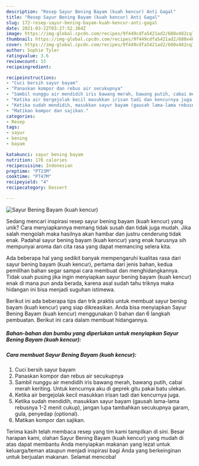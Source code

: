 ```yaml
---
description: "Resep Sayur Bening Bayam (kuah kencur) Anti Gagal"
title: "Resep Sayur Bening Bayam (kuah kencur) Anti Gagal"
slug: 172-resep-sayur-bening-bayam-kuah-kencur-anti-gagal
date: 2021-03-22T03:27:52.364Z
image: https://img-global.cpcdn.com/recipes/9f449cdfa5421ad2/680x482cq70/sayur-bening-bayam-kuah-kencur-foto-resep-utama.jpg
thumbnail: https://img-global.cpcdn.com/recipes/9f449cdfa5421ad2/680x482cq70/sayur-bening-bayam-kuah-kencur-foto-resep-utama.jpg
cover: https://img-global.cpcdn.com/recipes/9f449cdfa5421ad2/680x482cq70/sayur-bening-bayam-kuah-kencur-foto-resep-utama.jpg
author: Sophie Tyler
ratingvalue: 3.6
reviewcount: 15
recipeingredient:

recipeinstructions:
- "Cuci bersih sayur bayam"
- "Panaskan kompor dan rebus air secukupnya"
- "Sambil nunggu air mendidih iris bawang merah, bawang putih, cabai merah keriting. Untuk kencurnya aku di geprek gitu pakai batu ulekan."
- "Ketika air bergejolak kecil masukkan irisan tadi dan kencurnya juga."
- "Ketika sudah mendidih, masukkan sayur bayam (gausah lama-lama rebusnya 1-2 menit cukup), jangan lupa tambahkan secukupnya garam, gula, penyedap (optional)."
- "Matikan kompor dan sajikan."
categories:
- Resep
tags:
- sayur
- bening
- bayam

katakunci: sayur bening bayam 
nutrition: 176 calories
recipecuisine: Indonesian
preptime: "PT23M"
cooktime: "PT47M"
recipeyield: "4"
recipecategory: Dessert

---
```



![Sayur Bening Bayam (kuah kencur)](https://img-global.cpcdn.com/recipes/9f449cdfa5421ad2/680x482cq70/sayur-bening-bayam-kuah-kencur-foto-resep-utama.jpg)

Sedang mencari inspirasi resep sayur bening bayam (kuah kencur) yang unik? Cara menyiapkannya memang tidak susah dan tidak juga mudah. Jika salah mengolah maka hasilnya akan hambar dan justru cenderung tidak enak. Padahal sayur bening bayam (kuah kencur) yang enak harusnya sih mempunyai aroma dan cita rasa yang dapat memancing selera kita.



Ada beberapa hal yang sedikit banyak mempengaruhi kualitas rasa dari sayur bening bayam (kuah kencur), pertama dari jenis bahan, kedua pemilihan bahan segar sampai cara membuat dan menghidangkannya. Tidak usah pusing jika ingin menyiapkan sayur bening bayam (kuah kencur) enak di mana pun anda berada, karena asal sudah tahu triknya maka hidangan ini bisa menjadi suguhan istimewa.


Berikut ini ada beberapa tips dan trik praktis untuk membuat sayur bening bayam (kuah kencur) yang siap dikreasikan. Anda bisa menyiapkan Sayur Bening Bayam (kuah kencur) menggunakan 0 bahan dan 6 langkah pembuatan. Berikut ini cara dalam membuat hidangannya.

<!--inarticleads1-->

##### Bahan-bahan dan bumbu yang diperlukan untuk menyiapkan Sayur Bening Bayam (kuah kencur):





<!--inarticleads2-->

##### Cara membuat Sayur Bening Bayam (kuah kencur):

1. Cuci bersih sayur bayam
1. Panaskan kompor dan rebus air secukupnya
1. Sambil nunggu air mendidih iris bawang merah, bawang putih, cabai merah keriting. Untuk kencurnya aku di geprek gitu pakai batu ulekan.
1. Ketika air bergejolak kecil masukkan irisan tadi dan kencurnya juga.
1. Ketika sudah mendidih, masukkan sayur bayam (gausah lama-lama rebusnya 1-2 menit cukup), jangan lupa tambahkan secukupnya garam, gula, penyedap (optional).
1. Matikan kompor dan sajikan.




Terima kasih telah membaca resep yang tim kami tampilkan di sini. Besar harapan kami, olahan Sayur Bening Bayam (kuah kencur) yang mudah di atas dapat membantu Anda menyiapkan makanan yang lezat untuk keluarga/teman ataupun menjadi inspirasi bagi Anda yang berkeinginan untuk berjualan makanan. Selamat mencoba!
